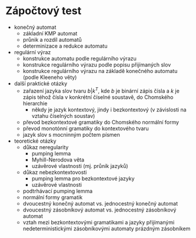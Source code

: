 # Zápočtový test

- konečný automat
	- základní KMP automat
	- průnik a rozdíl automatů
	- determinizace a redukce automatu
- regulární výraz
	- konstrukce automatu podle regulárního výrazu
	- konstrukce regulárního výrazu podle popisu přijímaných slov
	- konstrukce regulárního výrazu na základě konečného automatu (podle Kleeneho věty)
- další praktické otázky
	- zařazení jazyka slov tvaru $b|k^T$, kde $b$ je binární zápis čísla a $k$ je zápis téhož čísla v konkrétní číselné soustavě, do Chomského hierarchie
		- někdy je jazyk kontextový, jindy i bezkontextový (v závislosti na vztahu číselných soustav)
	- převod bezkontextové gramatiky do Chomského normální formy
	- převod monotónní gramatiky do kontextového tvaru
	- jazyk slov s mocninným počtem písmen
- teoretické otázky
	- důkaz neregularity
		- pumping lemma
		- Myhill-Nerodova věta
		- uzávěrové vlastnosti (mj. průnik jazyků)
	- důkaz nebezkontextovosti
		- pumping lemma pro bezkontextové jazyky
		- uzávěrové vlastnosti
	- podtrhávací pumping lemma
	- normální formy gramatik
	- dvoucestný konečný automat vs. jednocestný konečný automat
	- dvoucestný zásobníkový automat vs. jednocestný zásobníkový automat
	- vztah mezi bezkontextovými gramatikami a jazyky přijímanými nedeterministickými zásobníkovými automaty prázdným zásobníkem
